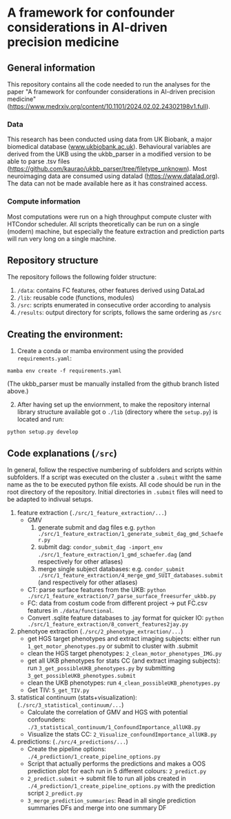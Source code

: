 # A framework for confounder considerations in AI-driven precision medicine

## General information
This repository contains all the code needed to run the analyses for the paper "A framework for confounder considerations in AI-driven precision medicine" (https://www.medrxiv.org/content/10.1101/2024.02.02.24302198v1.full).

### Data
This research has been conducted using data from UK Biobank, a major biomedical database (www.ukbiobank.ac.uk). Behavioural variables are derived from the UKB using the ukbb_parser in a modified version to be able to parse .tsv files (https://github.com/kaurao/ukbb_parser/tree/filetype_unknown). Most neuroimaging data are consumed using datalad (https://www.datalad.org). The data can not be made available here as it has constrained access. 

### Compute information
Most computations were run on a high throughput compute cluster with HTCondor scheduler. All scripts theoretically can be run on a single (modern) machine, but especially the feature extraction and prediction parts will run very long on a single machine.

## Repository structure
The repository follows the following folder structure:
1. `/data`: contains FC features, other features derived using DataLad
2. `/lib`: reusable code (functions, modules)
3. `/src`: scripts enumerated in consecutive order according to analysis
4. `/results`: output directory for scripts, follows the same ordering as `/src`

## Creating the environment:

1. Create a conda or mamba environment using the provided `requirements.yaml`:

```
mamba env create -f requirements.yaml 
```
(The ukbb_parser must be manually installed from the github branch listed above.)

2. After having set up the enviornment, to make the repository internal library structure available got o `./lib` (directory where the `setup.py`)  is located and run:
```
python setup.py develop
```

## Code explanations (`/src`)
In general, follow the respective numbering of subfolders and scripts within subfolders. If a script was executed on the cluster a `.submit` witht the same name as the to be executed python file exists. All code should be run in the root directory of the repository. Initial directories in `.submit` files will need to be adapted to indivual setups. 

1. feature extraction (`./src/1_feature_extraction/...`)
    - GMV
        1. generate submit and dag files e.g. `python ./src/1_feature_extraction/1_generate_submit_dag_gmd_Schaefer.py `
        2. submit dag: `condor_submit_dag -import_env ./src/1_feature_extraction/1_gmd_schaefer.dag` (and respectively for other atlases)
        3. merge single subject databases: e.g. `condor_submit ./src/1_feature_extraction/4_merge_gmd_SUIT_databases.submit` (and respectively for other atlases) 
    - CT: parse surface features from the UKB: `python ./src/1_feature_extraction/7_parse_surface_freesurfer_ukbb.py`
    - FC: data from costum code from different project -> put FC.csv features in `./data/functional`. 
    - Convert .sqlite feature databases to .jay format for quicker IO: `python ./src/1_feature_extraction/8_convert_features2jay.py`
2. phenotyoe extraction (`./src/2_phenotype_extraction/...`)
    - get HGS target phenotypes and extract imaging subjects: either run `1_get_motor_phenotypes.py` or submit to cluster with .submit
    - clean the HGS target phenotypes: `2_clean_motor_phenotypes_IMG.py`
    - get all UKB phenotypes for stats CC (and extract imaging subjects):  run `3_get_possibleUKB_phenotypes.py` by submitting `3_get_possibleUKB_phenotypes.submit`
    - clean the UKB phenotypes: run `4_clean_possibleUKB_phenotypes.py`
    - Get TIV: `5_get_TIV.py`
3. statistical continuum (stats+visualization): (`./src/3_statistical_continuum/...`)
    - Calculate the correlation of GMV and HGS with potential confounders: `./3_statistical_continuum/1_ConfoundImportance_allUKB.py`
    - Visualize the stats CC: `2_Visualize_confoundImportance_allUKB.py`
4. predictions: (`./src/4_predictions/...`)
    - Create the pipeline options: `./4_prediction/1_create_pipeline_options.py`
    - Script that actually performs the predictions and makes a OOS prediction plot for each run in 5 different colours: `2_predict.py`
    - `2_predict.submit` -> submit file to run all jobs created in `./4_prediction/1_create_pipeline_options.py` with the prediction script `2_predict.py`
    - `3_merge_prediction_summaries`: Read in all single prediction summaries DFs and merge into one summary DF

